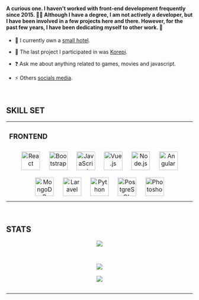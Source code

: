 #### A curious one. I haven't worked with front-end development frequently since 2015. 👨‍💻 Although I have a degree, I am not actively a developer, but I have been involved in a few projects here and there. However, for the past few years, I have been dedicating myself to other work. 🚀  
  

- 🏨 I currently own a [small hotel](https://instagram.com/cantinhodosossegohotel).  
  

- 🌱 The last project I participated in was [Korepi](https://github.com/Korepi/Korepi).  
  

- ❓ Ask me about anything related to games, movies and javascript.  
  

- ⚡ Others [socials media](https://slat.cc/sabala).  
  
<br/>  

## SKILL SET  
<table><tr><td valign="top" width="55%">

### FRONTEND  
<div align="center">  
<a href="https://reactjs.org/" target="_blank"><img style="margin: 10px" src="https://profilinator.rishav.dev/skills-assets/react-original-wordmark.svg" alt="React" height="50" /></a>  
<a href="https://getbootstrap.com/docs/3.4/javascript/" target="_blank"><img style="margin: 10px" src="https://profilinator.rishav.dev/skills-assets/bootstrap-plain.svg" alt="Bootstrap" height="50" /></a>  
<a href="https://www.javascript.com/" target="_blank"><img style="margin: 10px" src="https://profilinator.rishav.dev/skills-assets/javascript-original.svg" alt="JavaScript" height="50" /></a>  
<a href="https://vuejs.org/" target="_blank"><img style="margin: 10px" src="https://profilinator.rishav.dev/skills-assets/vuejs-original-wordmark.svg" alt="Vue.js" height="50" /></a>  
<a href="https://nodejs.org/" target="_blank"><img style="margin: 10px" src="https://profilinator.rishav.dev/skills-assets/nodejs-original-wordmark.svg" alt="Node.js" height="50" /></a>  
<a href="https://angular.io/" target="_blank"><img style="margin: 10px" src="https://profilinator.rishav.dev/skills-assets/angularjs-original.svg" alt="Angular" height="50" /></a>  
<a href="https://www.mongodb.com/" target="_blank"><img style="margin: 10px" src="https://profilinator.rishav.dev/skills-assets/mongodb-original-wordmark.svg" alt="MongoDB" height="50" /></a>  
<a href="https://laravel.com/" target="_blank"><img style="margin: 10px" src="https://profilinator.rishav.dev/skills-assets/laravel-plain-wordmark.svg" alt="Laravel" height="50" /></a>  
<a href="https://www.python.org/" target="_blank"><img style="margin: 10px" src="https://profilinator.rishav.dev/skills-assets/python-original.svg" alt="Python" height="50" /></a>  
<a href="https://www.postgresql.org/" target="_blank"><img style="margin: 10px" src="https://profilinator.rishav.dev/skills-assets/postgresql-original-wordmark.svg" alt="PostgreSQL" height="50" /></a>  
<a href="https://www.adobe.com/in/products/photoshop.html" target="_blank"><img style="margin: 10px" src="https://profilinator.rishav.dev/skills-assets/photoshop-plain.svg" alt="Photoshop" height="50" /></a>  
</div>
</td></tr></table>  
<br/>  

## STATS 
<div align="center"><img src="https://github-readme-stats.vercel.app/api/top-langs/?username=sabala&hide_border=true&layout=compact" align="center" /></div>  

<br/>

##  

<div align="center">
            <a href="https://ko-fi.com/sabala" target="_blank" style="display: inline-block;">
                <img
                    src="https://img.shields.io/badge/Donate-Ko--fi-F16061.svg?style=flat-square&logo=ko-fi" 
                    align="center"
                />
            </a>
</div>

<br />

<div align="center">
<img src="https://komarev.com/ghpvc/?username=sabala&&style=flat-square" align="center" />
</div>  
<br/>  

----
